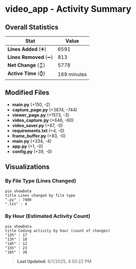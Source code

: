 # video_app - Activity Summary 

## Overall Statistics

| Stat                   | Value                                                             |
| ---------------------- | ----------------------------------------------------------------- |
| **Lines Added** (➕)   | 6591                                          |
| **Lines Removed** (➖) | 813                                        |
| **Net Change** (↕)    | 5778                |
| **Active Time** (⌚)   | 169 minutes |


## Modified Files
- **main.py** (+150, -2)
- **capture_page.py** (+3674, -744)
- **viewer_page.py** (+1573, -3)
- **video_capture.py** (+646, -60)
- **video_saver.py** (+87, -0)
- **requirements.txt** (+4, -0)
- **frame_buffer.py** (+83, -0)
- **main.py** (+334, -4)
- **app.py** (+1, -0)
- **config.py** (+39, -0)

## Visualizations

### By File Type (Lines Changed)

```mermaid
pie showData
title Lines changed by file type
".py" : 7400
".txt" : 4
```

### By Hour (Estimated Activity Count)

```mermaid
pie showData
title Coding activity by hour (count of changes)
"12h" : 17
"13h" : 18
"14h" : 12
"15h" : 23
"16h" : 30
```


> **Last Updated:** 6/1/2025, 4:50:22 PM